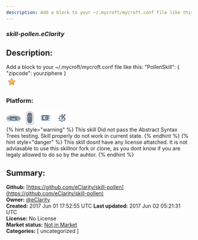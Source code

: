 ```yaml
---
description: Add a block to your ~/.mycroft/mycroft.conf file like this:
---
```


### _skill-pollen.eClarity_  
## Description:  
Add a block to your ~/.mycroft/mycroft.conf file like this:
"PollenSkill": {
"zipcode": yourziphere
}  
![](../.gitbook/assets/star.png)  
  
### Platform:  
 ![Mark I](../.gitbook/assets/mark-1-icon.png)  ![Mark II](../.gitbook/assets/mark-2-icon.png)  ![Picroft](../.gitbook/assets/picroft-icon.png)  ![plasmoid](../.gitbook/assets/kde.png)   
{% hint style="warning" %}
This skill Did not pass the Abstract Syntax Trees testing. Skill properly do not work in current state.
{% endhint %}
{% hint style="danger" %}
This skill dosnt have any license attatched. It is not adviasable to use this skillnor fork or clone, as you dont know if you are legaly allowed to do so by the auhtor.
{% endhint %}
  
## Summary:  
**Github:** [https://github.com/eClarity/skill-pollen](https://github.com/eClarity/skill-pollen)  
**Owner:** [@eClarity](https://github.com/eClarity)  
**Created:** 2017 Jun 01 17:52:55 UTC  **Last updated:** 2017 Jun 02 05:21:31 UTC  
**License:** No License  
**Market status:** [Not in Market](https://market.mycroft.ai/skill/)  
**Categories:** [ uncategorized ]   
